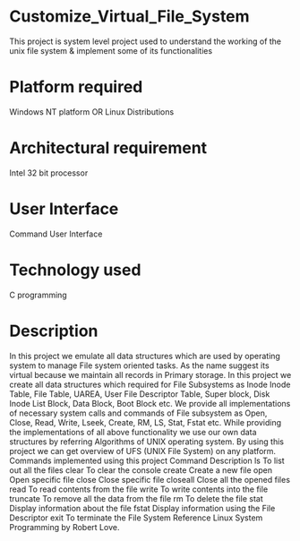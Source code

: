 # Customize_Virtual_File_System

This project is system level project used to understand the working of the unix file system & implement some of its functionalities

# Platform required 
Windows NT platform OR Linux Distributions

# Architectural requirement 
Intel 32 bit processor

# User Interface 
Command User Interface

# Technology used 
C programming

# Description 
In this project we emulate all data structures which are used by operating system to manage File system oriented tasks. As the name suggest its virtual because we maintain all records in Primary storage. In this project we create all data structures which required for File Subsystems as Inode Inode Table, File Table, UAREA, User File Descriptor Table, Super block, Disk Inode List Block, Data Block, Boot Block etc. We provide all implementations of necessary system calls and commands of File subsystem as Open, Close, Read, Write, Lseek, Create, RM, LS, Stat, Fstat etc. While providing the implementations of all above functionality we use our own data structures by referring Algorithms of UNIX operating system. By using this project we can get overview of UFS (UNIX File System) on any platform. Commands implemented using this project Command Description ls To list out all the files clear To clear the console create Create a new file open Open specific file close Close specific file closeall Close all the opened files read To read contents from the file write To write contents into the file truncate To remove all the data from the file rm To delete the file stat Display information about the file fstat Display information using the File Descriptor exit To terminate the File System Reference Linux System Programming by Robert Love.
